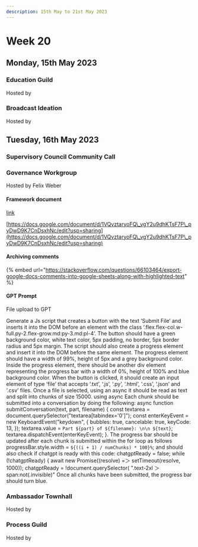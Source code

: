 ```yaml
---
description: 15th May to 21st May 2023
---
```


# Week 20

## Monday, 15th May 2023

### Education Guild

Hosted by&#x20;



### Broadcast Ideation

Hosted by

## Tuesday, 16th May 2023

### Supervisory Council Community Call



### Governance Workgroup

Hosted by Felix Weber

#### Framework document

[link](https://docs.google.com/document/d/1VQvztaryoFQ\_vgY2u9dhKTsF7P\_pyDwD9K7CnDsxhNc/edit?usp=sharing)

[https://docs.google.com/document/d/1VQvztaryoFQ\_vgY2u9dhKTsF7P\_pyDwD9K7CnDsxhNc/edit?usp=sharing](https://docs.google.com/document/d/1VQvztaryoFQ\_vgY2u9dhKTsF7P\_pyDwD9K7CnDsxhNc/edit?usp=sharing)

#### Archiving comments

{% embed url="https://stackoverflow.com/questions/66103464/export-google-docs-comments-into-google-sheets-along-with-highlighted-text" %}

#### GPT Prompt

File upload to GPT

Generate a Js script that creates a button with the text ‘Submit File’ and inserts it into the DOM before an element with the class ‘.flex.flex-col.w-full.py-2.flex-grow.md:py-3.md:pl-4’. The button should have a green background color, white text color, 5px padding, no border, 5px border radius and 5px margin. The script should also create a progress element and insert it into the DOM before the same element. The progress element should have a width of 99%, height of 5px and a grey background color. Inside the progress element, there should be another div element representing the progress bar with a width of 0%, height of 100% and blue background color. When the button is clicked, it should create an input element of type ‘file’ that accepts ‘.txt’, ‘.js’, ‘.py’, ‘.html’, ‘.css’, ‘.json’ and ‘.csv’ files. Once a file is selected, using an async it should be read as text and split into chunks of size 15000. using async Each chunk should be submitted into a conversation by doing the following: async function submitConversation(text, part, filename) { const textarea = document.querySelector("textarea\[tabindex='0']"); const enterKeyEvent = new KeyboardEvent("keydown", { bubbles: true, cancelable: true, keyCode: 13, }); textarea.value = `Part ${part} of ${filename}: \n\n ${text}`; textarea.dispatchEvent(enterKeyEvent); }. The progress bar should be updated after each chunk is submitted within the for loop as follows progressBar.style.width = `${((i + 1) / numChunks) * 100}%`; and should also check if chatgpt is ready with this code: chatgptReady = false; while (!chatgptReady) { await new Promise((resolve) =＞ setTimeout(resolve, 1000)); chatgptReady = !document.querySelector( ".text-2xl ＞ span:not(.invisible)" Once all chunks have been submitted, the progress bar should turn blue.



### Ambassador Townhall

Hosted by

### Process Guild

Hosted by&#x20;
